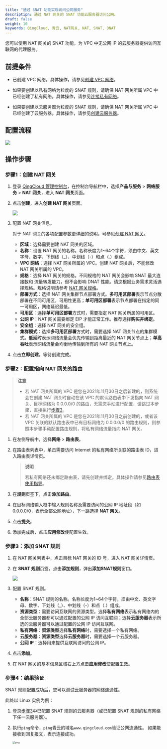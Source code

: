 ```yaml
---
title: "通过 SNAT 功能实现访问公网服务"
descriptipn: 通过 NAT 网关的 SNAT 功能云服务器访问公网。
draft: false
weight: 10
keywords: QingCloud, 青云, NAT网关, NAT, SNAT, DNAT
---
```


您可以使用 NAT 网关的 SNAT 功能，为 VPC 中无公网 IP 的云服务器提供访问互联网的代理服务。

## 前提条件

- 已创建 VPC 网络。具体操作，请参见[创建 VPC 网络](/network/vpc/manual/vpcnet/10_create_vpc/)。


- 如果要创建以私有网络为粒度的 SNAT 规则，请确保 NAT 网关所属 VPC 中已经创建了私有网络。具体操作，请参见[连接私有网络](/network/vpc/manual/vpcnet/15_bind_vxnet/)。
- 如果要创建以云服务器为粒度的 SNAT 规则，请确保 NAT 网关所属 VPC 中已经创建了云服务器。具体操作，请参见[创建云服务器](/compute/vm/quickstart/create_vm/)。

## 配置流程

![](../../_images/snat_qs.svg)

## 操作步骤

### 步骤1：创建 NAT 网关

1. 登录 [QingCloud 管理控制台](https://console.qingcloud.com/login)，在控制台导航栏中，选择**产品与服务** > **网络服务** > **NAT 网关**，进入 **NAT 网关**页面。

2. 点击**创建**，进入**创建 NAT 网关**页面。

   ![](../../_images/create_natgw.png)

3. 配置 NAT 网关信息。

   对于 NAT 网关的各项配置参数更详细的说明，可参见[创建 NAT 网关](../../manual/mge_nat/create_nat/)。

   - **区域**：选择需要创建 NAT 网关的区域。
   - **名称**：设置 NAT 网关的名称。名称长度为1~64个字符，须由中文、英文字母、数字、下划线（_）、中划线（-）和点（.）组成。
   - **VPC 网络**：选择 NAT 网关所属的 VPC。创建 NAT 网关后，不能修改 NAT 网关所属的 VPC。
   - **规格**：选择 NAT 网关的规格。不同规格的 NAT 网关会影响 SNAT 最大连接数和 流量转发能力，但不会影响 DNAT 性能。请您根据业务需求灵活选择规格。规格说明请参考 [NAT 网关规格](../../intro/specification/)。
   - **部署方式**：选择 NAT 网关集群节点部署方式。**多可用区部署**表示节点分散部署在不同可用区，可用性更高；**单可用区部署**表示节点部署在指定的同一可用区，网络延迟最低。
   - **可用区**：选择**单可用区部署**方式时，需要指定 NAT 网关所属的可用区。
   - **公网 IP**：NAT 网关需要绑定 EIP 才能正常工作。推荐选择**购买并绑定**。
   - **安全组**：选择 NAT 网关的安全组。
   - **集群模式**：选择**多可用区部署**方式时，需要选择 NAT 网关节点的集群模式。**低延时**表示网络流量会优先传输到距离最近的 NAT 网关节点上；**单高吞吐**表示网络流量会均衡地传输到所有的 NAT 网关节点上。

4. 点击**立即创建**。等待创建完成。

### 步骤2：配置指向 NAT 网关的路由

>**注意**
>
>- 若 NAT 网关所属的 VPC 是您在2021年11月30日之后新建的，则系统会在创建 NAT 网关时自动在该 VPC 的默认路由表中下发指向 NAT 网关、目标网络为 0.0.0.0/0 的路由，无需您手动进行配置，请跳过本步骤，直接执行[步骤3](#步骤3添加-snat-规则)。
>- 若 NAT 网关所属的 VPC 是您在2021年11月30日之前创建的，或者该 VPC 关联的默认路由表中已有目标网络为 0.0.0.0/0 的路由规则，则参照本步骤手动配置路由规则，将私有网络流量指向 NAT 网关。

1. 在左侧导航中，选择**网络** > **路由表**。

2. 在路由表列表中，单击需要访问 Internet 的私有网络所关联的路由表 ID，进入路由表详情页。

   > **说明**
   >
   > 若私有网络还未绑定路由表，请先创建并绑定。具体操作请参见[路由表使用指导](/network/vpc/manual/routing/02_route_function/)。

3. 在**规则**页签下，点击**添加路由**。

4. 在目标网络输入框中输入规则名称及需要访问的公网 IP 地址段（如0.0.0.0/0，表示全部公网地址），下一跳选择 **NAT 网关**。

5. 点击**提交**。

6. 添加完成后，点击**应用修改**使配置生效。

### 步骤3：添加 SNAT 规则

1. 在 NAT 网关列表中，点击目标 NAT 网关的 ID 号，进入 NAT 网关详情页。

2. 在 **SNAT 规则**页签，点击**添加规则**，弹出**添加SNAT规则**窗口。

   ![](../../_images/create_snat.png)

3. 配置 SNAT 规则。
   - **名称**：SNAT 规则的名称。名称长度为1~64个字符，须由中文、英文字母、数字、下划线（_）、中划线（-）和点（.）组成。
   - **资源类型**：需要访问互联网的资源类型。选择**私有网络**表示私有网络内的全部云服务器都可以通过配置的公网 IP 访问互联网；选择**云服务器**表示所选的云服务器可以通过配置的公网 IP 访问互联网。
   - **私有网络**：**资源类型**选择**私有网络**时，需要选择一个私有网络。
   - **云服务器**：**资源类型**选择**云服务器**时，需要选择一个云服务器。
   - **公网 IP**：选择用来提供互联网访问的公网 IP。
   
4. 点击**添加**。

5. 在 NAT 网关的基本信息区域右上方点击**应用修改**使配置生效。

### 步骤4：结果验证

SNAT 规则配置成功后，您可以测试云服务器的网络连通性。

此处以 Linux 实例为例：

1. 登录[步骤3](#步骤3添加-snat-规则)中已配置 SNAT 规则的云服务器（或已配置 SNAT 规则的私有网络下任一云服务器）。

2. 执行`ping`命令，`ping`青云的域名`www.qingcloud.com`验证公网连通性。 如果能接收到回复报文，表示连接成功。

   <img src="../../_images/ping.png" alt="ping" style="zoom:50%;" />


